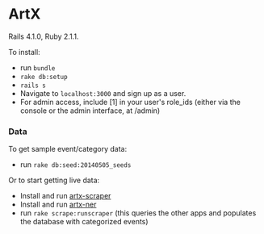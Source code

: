 # ArtX

Rails 4.1.0, Ruby 2.1.1.

To install:

* run `bundle`
* `rake db:setup`
* `rails s`
* Navigate to `localhost:3000` and sign up as a user.
* For admin access, include [1] in your user's role_ids (either via the console or the admin interface, at /admin)

### Data

To get sample event/category data:

* run `rake db:seed:20140505_seeds`

Or to start getting live data:

* Install and run [artx-scraper](http://github.com/mailbackwards/artx-scraper)
* Install and run [artx-ner](http://github.com/mailbackwards/artx-ner)
* run `rake scrape:runscraper` (this queries the other apps and populates the database with categorized events)
